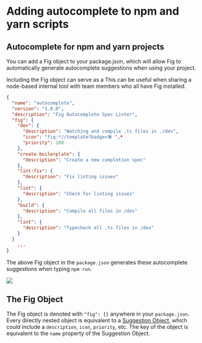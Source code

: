 # Adding autocomplete to npm and yarn scripts

## Autocomplete for npm and yarn projects

You can add a Fig object to your package.json, which will allow Fig to automatically generate autocomplete suggestions when using your project.

Including the Fig object can serve as a This can be useful when sharing a node-based internal tool with team members who all have Fig installed.

```json
{
  "name": "autocomplete",
  "version": "1.0.0",
  "description": "Fig Autocomplete Spec Linter",
  "fig": {
    "dev": {
      "description": "Watching and compile .ts files in ./dev",
      "icon": "fig:*//template?badge=🛠 ",*
      "priority": 100
    },
    "create-boilerplate": {
      "description": "Create a new completion spec"
    },
    "lint:fix": {
      "description": "Fix linting issues"
    },
    "lint": {
      "description": "Check for linting issues"
    },
    "build": {
      "description": "Compile all files in /dev"
    },
    "lint": {
      "description": "Typecheck all .ts files in /dev"
    }
  }
	...
}
```

The above Fig object in the `package.json` generates these autocomplete suggestions when typing `npm run`.

![](/docAssets/autocomplete/scripting/packagejson.png)


## The Fig Object

The Fig object is denoted with `"fig": {}` anywhere in your `package.json`. Every directly nested object is equivalent to a [Suggestion Object](/docs/api#Subcommand-Object), which could include a `description`, `icon`, `priority`, etc. The key of the object is equivalent to the `name` property of the Suggestion Object.

